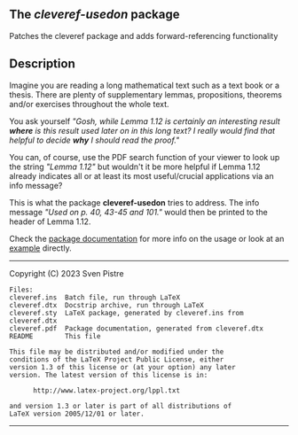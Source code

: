 ## The *cleveref-usedon* package
Patches the cleveref package and adds forward-referencing functionality

## Description
Imagine you are reading a long mathematical text such as a text book 
or a thesis. There are plenty of supplementary lemmas, propositions, 
theorems and/or exercises throughout the whole text. 

You ask yourself *"Gosh, while Lemma 1.12 is certainly an interesting 
result **where** is this result used later on in this long text? I 
really would find that helpful to decide **why** I should read the 
proof."*

You can, of course, use the PDF search function of your viewer to 
look up the string *"Lemma 1.12"* but wouldn't it be more helpful 
if Lemma 1.12 already indicates all or at least its most 
useful/crucial applications via an info message?

This is what the package **cleveref-usedon** tries to address.
The info message *"Used on p. 40, 43-45 and 101."* would then be
printed to the header of Lemma 1.12.

Check the [package documentation](https://github.com/SvenPistre/cleveref-usedon/blob/main/cleveref-usedon.pdf) for more info on the usage or look at an [example](https://github.com/SvenPistre/cleveref-usedon/tree/main/examples) directly.

---
Copyright (C) 2023  Sven Pistre
```
Files:
cleveref.ins  Batch file, run through LaTeX
cleveref.dtx  Docstrip archive, run through LaTeX
cleveref.sty  LaTeX package, generated by cleveref.ins from cleveref.dtx
cleveref.pdf  Package documentation, generated from cleveref.dtx
README        This file

This file may be distributed and/or modified under the
conditions of the LaTeX Project Public License, either
version 1.3 of this license or (at your option) any later
version. The latest version of this license is in:

      http://www.latex-project.org/lppl.txt

and version 1.3 or later is part of all distributions of
LaTeX version 2005/12/01 or later.
```
---